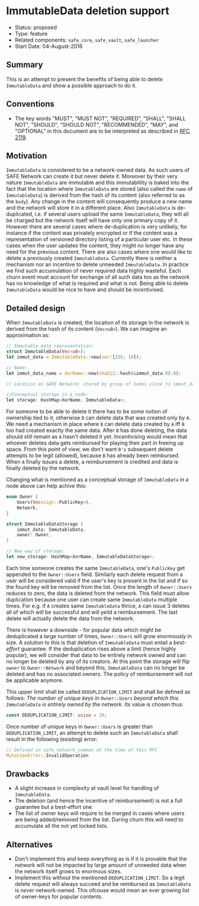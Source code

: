 # ImmutableData deletion support
- Status: proposed
- Type: feature
- Related components: `safe_core`, `safe_vault`, `safe_launcher`
- Start Date: 04-August-2016

## Summary
This is an attempt to present the benefits of being able to delete `ImmutableData` and show a possible approach to do it.

## Conventions
- The key words "MUST", "MUST NOT", "REQUIRED", "SHALL", "SHALL NOT", "SHOULD", "SHOULD NOT", "RECOMMENDED", "MAY", and "OPTIONAL" in this document are to be interpreted as described in [RFC 2119](http://tools.ietf.org/html/rfc2119).

## Motivation
`ImmutableData` is considered to be a network-owned data. As such users of SAFE Network can create it but never delete it. Moreover by their very nature `ImmutableData` are immutable and this immutablility is baked into the fact that the location where `ImmutableData` are stored (also called the `name` of `ImmutableData`) is derived from the hash of its content (also referred to as the `body`). Any change in the content will consequently produce a new name and the network will store it in a different place. Also `ImmutableData` is de-duplicated, i.e. if several users upload the same `ImmutableData`, they will all be charged but the network itself will have only one primary copy of it. However there are several cases where de-duplication is very unlikely, for instance if the content was privately encrypted or if the content was a representation of versioned directory listing of a particular user etc. In these cases when the user updates the content, they might no longer have any need for the previous content. There are also cases where one would like to delete a previously created `ImmutableData`. Currently there is neither a mechanism nor an incentive to delete unneeded `ImmutableData`. In practice we find such accumulation of never required data highly wasteful. Each churn event must account for exchange of all such data too as the network has no knowledge of what is required and what is not. Being able to delete `ImmutableData` would be nice to have and should be incentivised.

## Detailed design
When `ImmutableData` is created, the location of its storage in the network is derived from the hash of its content (`Vec<u8>`). We can imagine an approximation as:
```rust
// Immutable data representation:
struct ImmutableData(Vec<u8>);
let immut_data = ImmutableData::new(vec![255; 10]);

// Name:
let immut_data_name = XorName::new(sha512::hash(&immut_data.0).0);

// Location on SAFE Network: stored by group of nodes close to immut_data_name

//Conceptual storage in a node:
let storage: HashMap<XorName, ImmutableData>;
```
For someone to be able to delete it there has to be some notion of ownership tied to it, otherwise `B` can delete data that was created only by `A`. We need a mechanism in place where `B` can delete data created by `A` iff `B` too had created exactly the same data. After `B` has done deleting, the data should still remain as `A` hasn't deleted it yet. Incentivising would mean that whoever deletes data gets reimbursed for playing their part in freeing up space. From this point of view, we don't want `B's` subsequent delete attempts to be legit (allowed), because `B` has already been reimbursed. When `A` finally issues a delete, a reimbursement is credited and data is finally deleted by the network.

Changing what is mentioned as a conceptual storage of `ImmutableData` in a node above can help achive this:
```rust
enum Owner {
    Users(Vec<sign::PublicKey>),
    Network,
}

struct ImmutableDataStorage {
    immut_data: ImmutableData,
    owner: Owner,
}

// New way of storage:
let new_storage: HashMap<XorName, ImmutableDataStorage>;
```
Each time someone creates the same `ImmutableData`, one's `PublicKey` get appended to the `Owner::Users` field. Similarly each delete request from a user will be considered valid if the user's key is present in the list and if so the found key will be removed from the list. Once the length of `Owner::Users` reduces to zero, the data is deleted from the network. This field must allow duplication because one user can create same `ImmutableData` multiple times. For e.g. if `A` creates same `ImmutableData` thrice, `A` can issue 3 deletes all of which will be successful and will yeild a reimbursement. The last delete will actually delete the data from the network.

There is however a downside - for popular data which might be deduplicated a large number of times, `Owner::Users` will grow enormously in size. A solution to this is that deletion of `ImmutableData` must entail a _best-effort_ guarantee. If the deduplication rises above a limit (hence highly popular), we will consider that data to be entirely network owned and can no longer be deleted by any of its creators. At this point the storage will flip `owner` to `Owner::Network` and beyond this, `ImmutableData` can no longer be deleted and has no associated owners. The policy of reimbursement will not be applicable anymore.

This upper limit shall be called `DEDUPLICATION_LIMIT` and shall be defined as follows: _The number of unique keys in `Owner::Users` beyond which this `ImmutableData` is entirely owned by the network_.
Its value is chosen thus:
```rust
const DEDUPLICATION_LIMIT: usize = 20;
```
Once number of unique keys in `Owner::Users` is greater than `DEDUPLICATION_LIMIT`, an attempt to delete such an `ImmutableData` shall result in the following (existing) error:
```rust
// Defined in safe_network_common at the time of this RFC
MutationError::InvalidOperation
```

## Drawbacks
- A slight increase in complexity at vault level for handling of `ImmutableData`.
- The deletion (and hence the incentive of reimbursement) is not a full guarantee but a best-effort one.
- The list of owner keys will require to be merged in cases where users are being added/removed from the list. During churn this will need to accumulate all the not yet locked lists.

## Alternatives
* Don't implement this and keep everything as is if it is provable that the network will not be impacted by large amount of unneeded data when the network itself grows to enormous sizes.
* Implement this without the mentioned `DEDUPLICATION_LIMIT`. So a legit delete request will always succeed and be reimbursed as `ImmutableData` is _never_ network-owned. This ofcouse would mean an ever growing list of owner-keys for popular contents.
